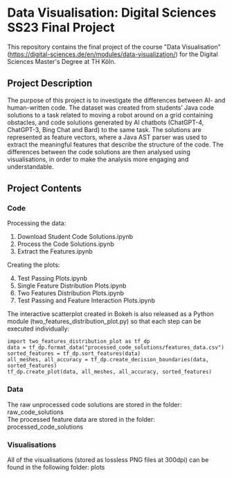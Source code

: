 # Data Visualisation: Digital Sciences SS23 Final Project

This repository contains the final project of the course "Data Visualisation" (https://digital-sciences.de/en/modules/data-visualization/) for the Digital Sciences Master's Degree at TH Köln.

## Project Description

The purpose of this project is to investigate the differences between AI- and human-written code. The dataset was created from students’ Java code solutions to a task related to moving a robot around on a grid containing obstacles, and code solutions generated by AI chatbots (ChatGPT-4, ChatGPT-3, Bing Chat and Bard) to the same task. The solutions are represented as feature vectors, where a Java AST parser was used to extract the meaningful features that describe the structure of the code. The differences between the code solutions are then analysed using visualisations, in order to make the analysis more engaging and understandable.

## Project Contents

### Code

Processing the data:  
1. Download Student Code Solutions.ipynb
2. Process the Code Solutions.ipynb
3. Extract the Features.ipynb

Creating the plots:
<ol start="4">
  <li>Test Passing Plots.ipynb</li>
  <li>Single Feature Distribution Plots.ipynb</li>
  <li>Two Features Distribution Plots.ipynb</li>
  <li>Test Passing and Feature Interaction Plots.ipynb</li>
</ol>

The interactive scatterplot created in Bokeh is also released as a Python module (two_features_distribution_plot.py) so that each step can be executed individually:
```
import two_features_distribution_plot as tf_dp
data = tf_dp.format_data("processed_code_solutions/features_data.csv")
sorted_features = tf_dp.sort_features(data)
all_meshes, all_accuracy = tf_dp.create_decision_boundaries(data, sorted_features)
tf_dp.create_plot(data, all_meshes, all_accuracy, sorted_features)
```
### Data

The raw unprocessed code solutions are stored in the folder: raw_code_solutions  
The processed feature data are stored in the folder: processed_code_solutions  

### Visualisations

All of the visualisations (stored as lossless PNG files at 300dpi) can be found in the following folder: plots
